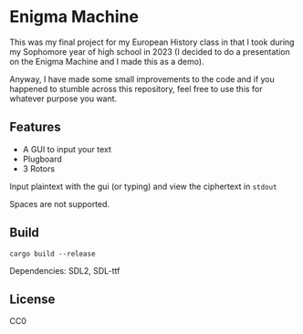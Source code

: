 # Enigma Machine

This was my final project for my European History class in that I took during my
Sophomore year of high school in 2023 (I decided to do a presentation on the Enigma
Machine and I made this as a demo). 

Anyway, I have made some small improvements to the code and if you happened
to stumble across this repository, feel free to use this for whatever purpose
you want.

## Features
 - A GUI to input your text
 - Plugboard
 - 3 Rotors

Input plaintext with the gui (or typing) and view the ciphertext in `stdout`

Spaces are not supported.

## Build

```
cargo build --release
```

Dependencies: SDL2, SDL-ttf

## License
CC0
